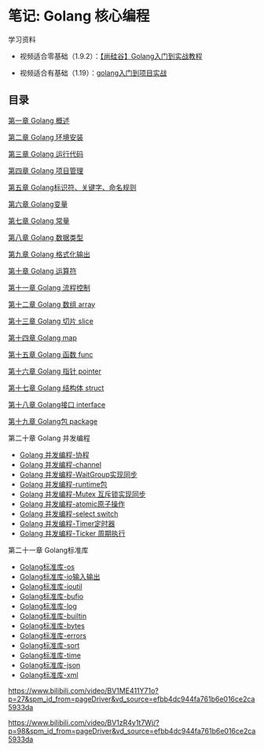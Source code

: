 # 笔记: Golang 核心编程

学习资料

- 视频适合零基础（1.9.2）：[【尚硅谷】Golang入门到实战教程](https://www.bilibili.com/video/BV1ME411Y71o)

- 视频适合有基础（1.19）：[golang入门到项目实战](https://www.bilibili.com/video/BV1zR4y1t7Wj)

## 目录

[第一章 Golang 概述](blog/golang/golang-start.md)

[第二章 Golang 环境安装](blog/golang/golang-install.md)

[第三章 Golang 运行代码](/blog/golang/golang-run.md)

[第四章 Golang 项目管理](/blog/golang/golang-project.md)

[第五章 Golang标识符、关键字、命名规则](/blog/golang/golang-identifier.md)

[第六章 Golang变量](/blog/golang/golang-variable.md)

[第七章 Golang 常量](/blog/golang/golang-constant.md)

[第八章 Golang 数据类型](/blog/golang/golang-type.md)

[第九章 Golang 格式化输出](/blog/golang/golang-format.md)

[第十章 Golang 运算符](/blog/golang/golang-operator.md)

[第十一章 Golang 流程控制](/blog/golang/golang-process.md)

[第十二章 Golang 数组 array](/blog/golang/golang-array.md)

[第十三章 Golang 切片 slice](/blog/golang/golang-slice.md)

[第十四章 Golang map](/blog/golang/golang-map.md)

[第十五章 Golang 函数 func](/blog/golang/golang-function.md)

[第十六章 Golang 指针 pointer ](/blog/golang/golang-pointer.md)

[第十七章 Golang 结构体 struct](/blog/golang/golang-struct.md)

[第十八章 Golang接口 interface](/blog/golang/golang-interface.md)

[第十九章 Golang包 package](/blog/golang/golang-package.md)

第二十章 Golang 并发编程

- [Golang 并发编程-协程](/blog/golang/golang-concurrency-goroutines.md)
- [Golang 并发编程-channel](/blog/golang/golang-concurrency-channel.md)
- [Golang 并发编程-WaitGroup实现同步](/blog/golang/golang-concurrency-WaitGroup.md)
- [Golang 并发编程-runtime包](/blog/golang/golang-concurrency-runtime.md)
- [Golang 并发编程-Mutex 互斥锁实现同步](/blog/golang/golang-concurrency-Mutex.md)
- [Golang 并发编程-atomic原子操作](/blog/golang/golang-concurrency-atomic.md)
- [Golang 并发编程-select switch](/blog/golang/golang-concurrency-select-switch.md)
- [Golang 并发编程-Timer定时器](/blog/golang/golang-concurrency-Timer.md)
- [Golang 并发编程-Ticker 周期执行](/blog/golang/golang-concurrency-Ticker.md)

第二十一章 Golang标准库

- [Golang标准库-os](/blog/golang/golang-standard-os.md)
- [Golang标准库-io输入输出](/blog/golang/golang-standard-io.md)
- [Golang标准库-ioutil](/blog/golang/golang-standard-ioutil.md)
- [Golang标准库-bufio](/blog/golang/golang-standard-bufio.md)
- [Golang标准库-log](/blog/golang/golang-standard-log.md)
- [Golang标准库-builtin](/blog/golang/golang-standard-builtin.md)
- [Golang标准库-bytes](/blog/golang/golang-standard-bytes.md)
- [Golang标准库-errors](/blog/golang/golang-standard-errors.md)
- [Golang标准库-sort](/blog/golang/golang-standard-sort.md)
- [Golang标准库-time](/blog/golang/golang-standard-time.md)
- [Golang标准库-json](/blog/golang/golang-standard-json.md)
- [Golang标准库-xml](/blog/golang/golang-standard-xml.md)

https://www.bilibili.com/video/BV1ME411Y71o?p=27&spm_id_from=pageDriver&vd_source=efbb4dc944fa761b6e016ce2ca5933da


https://www.bilibili.com/video/BV1zR4y1t7Wj/?p=98&spm_id_from=pageDriver&vd_source=efbb4dc944fa761b6e016ce2ca5933da
